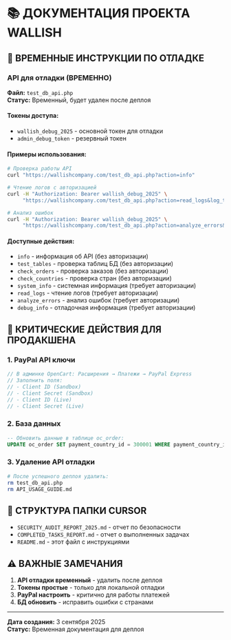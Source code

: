 # 📚 ДОКУМЕНТАЦИЯ ПРОЕКТА WALLISH

## 🔧 ВРЕМЕННЫЕ ИНСТРУКЦИИ ПО ОТЛАДКЕ

### **API для отладки (ВРЕМЕННО)**

**Файл:** `test_db_api.php`  
**Статус:** Временный, будет удален после деплоя

#### **Токены доступа:**
- `wallish_debug_2025` - основной токен для отладки
- `admin_debug_token` - резервный токен

#### **Примеры использования:**
```bash
# Проверка работы API
curl "https://wallishcompany.com/test_db_api.php?action=info"

# Чтение логов с авторизацией
curl -H "Authorization: Bearer wallish_debug_2025" \
     "https://wallishcompany.com/test_db_api.php?action=read_logs&log_type=opencart_error&lines=50"

# Анализ ошибок
curl -H "Authorization: Bearer wallish_debug_2025" \
     "https://wallishcompany.com/test_db_api.php?action=analyze_errors&log_type=opencart_error&lines=1000"
```

#### **Доступные действия:**
- `info` - информация об API (без авторизации)
- `test_tables` - проверка таблиц БД (без авторизации)
- `check_orders` - проверка заказов (без авторизации)
- `check_countries` - проверка стран (без авторизации)
- `system_info` - системная информация (требует авторизации)
- `read_logs` - чтение логов (требует авторизации)
- `analyze_errors` - анализ ошибок (требует авторизации)
- `debug_info` - отладочная информация (требует авторизации)

## 🚨 КРИТИЧЕСКИЕ ДЕЙСТВИЯ ДЛЯ ПРОДАКШЕНА

### **1. PayPal API ключи**
```php
// В админке OpenCart: Расширения → Платежи → PayPal Express
// Заполнить поля:
// - Client ID (Sandbox)
// - Client Secret (Sandbox)  
// - Client ID (Live)
// - Client Secret (Live)
```

### **2. База данных**
```sql
-- Обновить данные в таблице oc_order:
UPDATE oc_order SET payment_country_id = 300001 WHERE payment_country_id IN (1, 192);
```

### **3. Удаление API отладки**
```bash
# После успешного деплоя удалить:
rm test_db_api.php
rm API_USAGE_GUIDE.md
```

## 📁 СТРУКТУРА ПАПКИ CURSOR

- `SECURITY_AUDIT_REPORT_2025.md` - отчет по безопасности
- `COMPLETED_TASKS_REPORT.md` - отчет о выполненных задачах
- `README.md` - этот файл с инструкциями

## ⚠️ ВАЖНЫЕ ЗАМЕЧАНИЯ

1. **API отладки временный** - удалить после деплоя
2. **Токены простые** - только для локальной отладки
3. **PayPal настроить** - критично для работы платежей
4. **БД обновить** - исправить ошибки с странами

---
**Дата создания:** 3 сентября 2025  
**Статус:** Временная документация для деплоя
